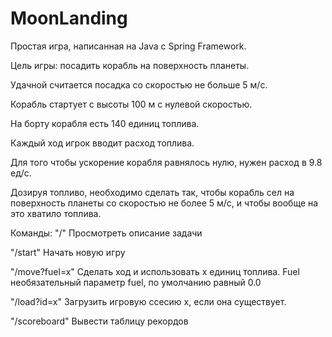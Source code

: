 # MoonLanding

Простая игра, написанная на Java с Spring Framework.

Цель игры: посадить корабль на поверхность планеты.

Удачной считается посадка со скоростью не больше 5 м/с.

Корабль стартует с высоты 100 м с нулевой скоростью.

На борту корабля есть 140 единиц топлива.

Каждый ход игрок вводит расход топлива.

Для того чтобы ускорение корабля равнялось нулю, нужен расход в 9.8 ед/с.

Дозируя топливо, необходимо сделать так, чтобы корабль сел на поверхность планеты со скоростью не более 5 м/с, и чтобы вообще на это хватило топлива.

Команды: "/" Просмотреть описание задачи

"/start" Начать новую игру

"/move?fuel=x" Сделать ход и использовать х единиц топлива. Fuel необязательный параметр fuel, по умолчанию равный 0.0

"/load?id=x" Загрузить игровую ссесию x, если она существует.

"/scoreboard" Вывести таблицу рекордов
